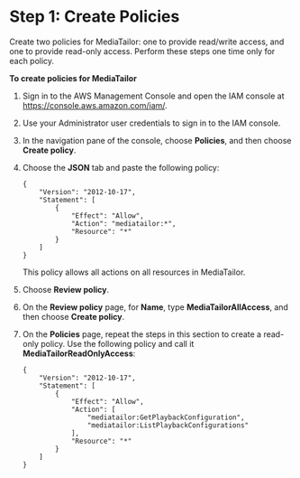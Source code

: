 # Step 1: Create Policies<a name="setting-up-non-admin-policies"></a>

Create two policies for MediaTailor: one to provide read/write access, and one to provide read\-only access\. Perform these steps one time only for each policy\.

**To create policies for MediaTailor**

1. Sign in to the AWS Management Console and open the IAM console at [https://console\.aws\.amazon\.com/iam/](https://console.aws.amazon.com/iam/)\.

1. Use your Administrator user credentials to sign in to the IAM console\.

1. In the navigation pane of the console, choose **Policies**, and then choose **Create policy**\.

1. Choose the **JSON** tab and paste the following policy:

   ```
   {
       "Version": "2012-10-17",
       "Statement": [
           {
               "Effect": "Allow",
               "Action": "mediatailor:*",
               "Resource": "*"
           }
       ]
   }
   ```

   This policy allows all actions on all resources in MediaTailor\.

1. Choose **Review policy**\.

1. On the **Review policy** page, for **Name**, type **MediaTailorAllAccess**, and then choose **Create policy**\.

1. On the **Policies** page, repeat the steps in this section to create a read\-only policy\. Use the following policy and call it **MediaTailorReadOnlyAccess**:

   ```
   {
       "Version": "2012-10-17",
       "Statement": [
           {
               "Effect": "Allow",
               "Action": [
                   "mediatailor:GetPlaybackConfiguration",
                   "mediatailor:ListPlaybackConfigurations"
               ],
               "Resource": "*"
           }
       ]
   }
   ```